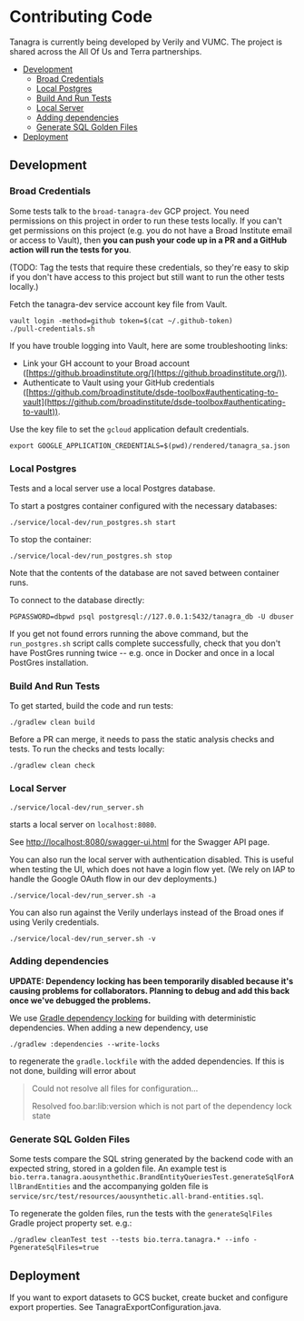 # Contributing Code
Tanagra is currently being developed by Verily and VUMC.
The project is shared across the All Of Us and Terra partnerships.

* [Development](#development)
   * [Broad Credentials](#broad-credentials)
   * [Local Postgres](#local-postgres)
   * [Build And Run Tests](#build-and-run-tests)
   * [Local Server](#local-server)
   * [Adding dependencies](#adding-dependencies)
   * [Generate SQL Golden Files](#generate-sql-golden-files)
* [Deployment](#deployment)

## Development

### Broad Credentials
Some tests talk to the `broad-tanagra-dev` GCP project. You need permissions on this project in order to run these 
tests locally. If you can't get permissions on this project (e.g. you do not have a Broad Institute email or access to
Vault), then **you can push your code up in a PR and a GitHub action will run the tests for you**.

(TODO: Tag the tests that require these credentials, so they're easy to skip if you don't have access to this project
but still want to run the other tests locally.)

Fetch the tanagra-dev service account key file from Vault.
```
vault login -method=github token=$(cat ~/.github-token)
./pull-credentials.sh
```
If you have trouble logging into Vault, here are some troubleshooting links:
- Link your GH account to your Broad account ([https://github.broadinstitute.org/](https://github.broadinstitute.org/)).
- Authenticate to Vault using your GitHub credentials ([https://github.com/broadinstitute/dsde-toolbox#authenticating-to-vault](https://github.com/broadinstitute/dsde-toolbox#authenticating-to-vault)).

Use the key file to set the `gcloud` application default credentials.
```
export GOOGLE_APPLICATION_CREDENTIALS=$(pwd)/rendered/tanagra_sa.json
```

### Local Postgres
Tests and a local server use a local Postgres database.

To start a postgres container configured with the necessary databases:
```
./service/local-dev/run_postgres.sh start
```
To stop the container:
```
./service/local-dev/run_postgres.sh stop
```
Note that the contents of the database are not saved between container runs.

To connect to the database directly:
```
PGPASSWORD=dbpwd psql postgresql://127.0.0.1:5432/tanagra_db -U dbuser
```
If you get not found errors running the above command, but the `run_postgres.sh` script calls complete successfully,
check that you don't have PostGres running twice -- e.g. once in Docker and once in a local PostGres installation.

### Build And Run Tests
To get started, build the code and run tests:
```
./gradlew clean build
```

Before a PR can merge, it needs to pass the static analysis checks and tests. To run the checks and tests locally:
```
./gradlew clean check
```

### Local Server
```
./service/local-dev/run_server.sh
```
starts a local server on `localhost:8080`.

See [http://localhost:8080/swagger-ui.html](http://localhost:8080/swagger-ui.html) for the Swagger API page.

You can also run the local server with authentication disabled. This is useful when testing the UI, which does not 
have a login flow yet. (We rely on IAP to handle the Google OAuth flow in our dev deployments.)

```
./service/local-dev/run_server.sh -a
```

You can also run against the Verily underlays instead of the Broad ones if using Verily credentials.

```
./service/local-dev/run_server.sh -v
```

### Adding dependencies
**UPDATE: Dependency locking has been temporarily disabled because it's causing problems for collaborators. 
Planning to debug and add this back once we've debugged the problems.**

We use [Gradle dependency locking](https://docs.gradle.org/current/userguide/dependency_locking.html)
for building with deterministic dependencies. When adding a new dependency, use
```
./gradlew :dependencies --write-locks
```
to regenerate the `gradle.lockfile` with the added dependencies. If this is not done, building will
error about
> Could not resolve all files for configuration...
> 
> Resolved foo.bar:lib:version which is not part of the dependency lock state

### Generate SQL Golden Files
Some tests compare the SQL string generated by the backend code with an expected string, stored in a golden file.
An example test is `bio.terra.tanagra.aousynthethic.BrandEntityQueriesTest.generateSqlForAllBrandEntities` and
the accompanying golden file is `service/src/test/resources/aousynthetic.all-brand-entities.sql`.

To regenerate the golden files, run the tests with the `generateSqlFiles` Gradle project property set. e.g.:
```
./gradlew cleanTest test --tests bio.terra.tanagra.* --info -PgenerateSqlFiles=true
```

## Deployment

If you want to export datasets to GCS bucket, create bucket and configure export
properties. See TanagraExportConfiguration.java.
